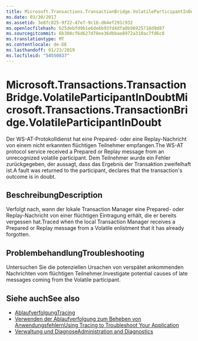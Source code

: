 ```yaml
---
title: Microsoft.Transactions.TransactionBridge.VolatileParticipantInDoubt
ms.date: 03/30/2017
ms.assetid: 3e8fc825-9f22-47e7-9c16-d64ef291c932
ms.openlocfilehash: b25debfd9b1e6de6b93fd4dfa8b96925718d9d87
ms.sourcegitcommit: 6b308cf6d627d78ee36dbbae8972a310ac7fd6c8
ms.translationtype: MT
ms.contentlocale: de-DE
ms.lasthandoff: 01/23/2019
ms.locfileid: "54550837"
---
```

# <a name="microsofttransactionstransactionbridgevolatileparticipantindoubt"></a><span data-ttu-id="4cd1c-102">Microsoft.Transactions.TransactionBridge.VolatileParticipantInDoubt</span><span class="sxs-lookup"><span data-stu-id="4cd1c-102">Microsoft.Transactions.TransactionBridge.VolatileParticipantInDoubt</span></span>
<span data-ttu-id="4cd1c-103">Der WS-AT-Protokolldienst hat eine Prepared- oder eine Replay-Nachricht von einem nicht erkannten flüchtigen Teilnehmer empfangen.</span><span class="sxs-lookup"><span data-stu-id="4cd1c-103">The WS-AT protocol service received a Prepared or Replay message from an unrecognized volatile participant.</span></span> <span data-ttu-id="4cd1c-104">Dem Teilnehmer wurde ein Fehler zurückgegeben, der aussagt, dass das Ergebnis der Transaktion zweifelhaft ist.</span><span class="sxs-lookup"><span data-stu-id="4cd1c-104">A fault was returned to the participant, declares that the transaction's outcome is in doubt.</span></span>  
  
## <a name="description"></a><span data-ttu-id="4cd1c-105">Beschreibung</span><span class="sxs-lookup"><span data-stu-id="4cd1c-105">Description</span></span>  
 <span data-ttu-id="4cd1c-106">Verfolgt nach, wann der lokale Transaction Manager eine Prepared- oder Replay-Nachricht von einer flüchtigen Eintragung erhält, die er bereits vergessen hat.</span><span class="sxs-lookup"><span data-stu-id="4cd1c-106">Traced when the local Transaction Manager receives a Prepared or Replay message from a Volatile enlistment that it has already forgotten.</span></span>  
  
## <a name="troubleshooting"></a><span data-ttu-id="4cd1c-107">Problembehandlung</span><span class="sxs-lookup"><span data-stu-id="4cd1c-107">Troubleshooting</span></span>  
 <span data-ttu-id="4cd1c-108">Untersuchen Sie die potenziellen Ursachen von verspätet ankommenden Nachrichten vom flüchtigen Teilnehmer.</span><span class="sxs-lookup"><span data-stu-id="4cd1c-108">Investigate potential causes of late messages coming from the Volatile participant.</span></span>  
  
## <a name="see-also"></a><span data-ttu-id="4cd1c-109">Siehe auch</span><span class="sxs-lookup"><span data-stu-id="4cd1c-109">See also</span></span>
- [<span data-ttu-id="4cd1c-110">Ablaufverfolgung</span><span class="sxs-lookup"><span data-stu-id="4cd1c-110">Tracing</span></span>](../../../../../docs/framework/wcf/diagnostics/tracing/index.md)
- [<span data-ttu-id="4cd1c-111">Verwenden der Ablaufverfolgung zum Beheben von Anwendungsfehlern</span><span class="sxs-lookup"><span data-stu-id="4cd1c-111">Using Tracing to Troubleshoot Your Application</span></span>](../../../../../docs/framework/wcf/diagnostics/tracing/using-tracing-to-troubleshoot-your-application.md)
- [<span data-ttu-id="4cd1c-112">Verwaltung und Diagnose</span><span class="sxs-lookup"><span data-stu-id="4cd1c-112">Administration and Diagnostics</span></span>](../../../../../docs/framework/wcf/diagnostics/index.md)
